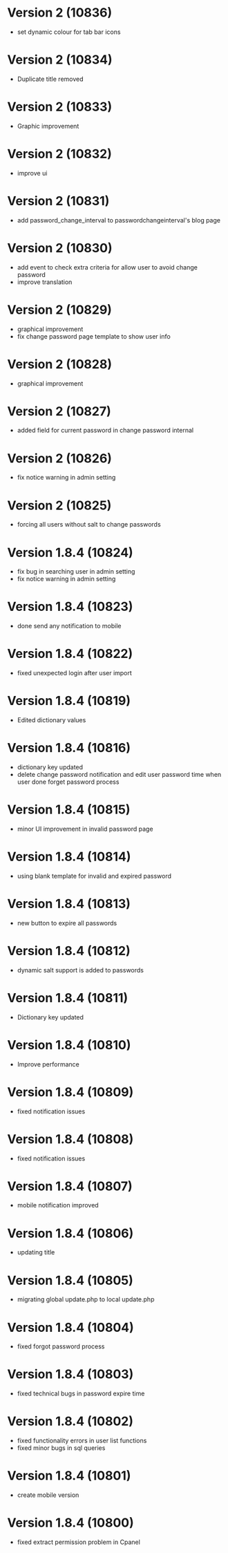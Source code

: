 # Version 2 (10836)
- set dynamic colour for tab bar icons

# Version 2 (10834)
- Duplicate title removed 

# Version 2 (10833)
- Graphic improvement 

# Version 2 (10832)
- improve ui 

# Version 2 (10831)
- add password_change_interval to passwordchangeinterval's blog page 

# Version 2 (10830)
- add event to check extra criteria for allow user to avoid change password
- improve translation

# Version 2 (10829)
- graphical improvement
- fix change password page template to show user info

# Version 2 (10828)
- graphical improvement

# Version 2 (10827)
- added field for current password in change password internal

# Version 2 (10826)
- fix notice warning in admin setting

# Version 2 (10825)
- forcing all users without salt to change passwords

# Version 1.8.4 (10824)
- fix bug in searching user in admin setting
- fix notice warning in admin setting

# Version 1.8.4 (10823)
- done send any notification to mobile

# Version 1.8.4 (10822)
- fixed unexpected login after user import

# Version 1.8.4 (10819)
- Edited dictionary values

# Version 1.8.4 (10816)
- dictionary key updated
- delete change password notification and edit user password time when user done forget password process

# Version 1.8.4 (10815)
- minor UI improvement in invalid password page

# Version 1.8.4 (10814)
- using blank template for invalid and expired password

# Version 1.8.4 (10813)
- new button to expire all passwords

# Version 1.8.4 (10812)
- dynamic salt support is added to passwords

# Version 1.8.4 (10811)
- Dictionary key updated

# Version 1.8.4 (10810)
- Improve performance

# Version 1.8.4 (10809)
- fixed notification issues

# Version 1.8.4 (10808)
- fixed notification issues

# Version 1.8.4 (10807)
- mobile notification improved

# Version 1.8.4 (10806)
- updating title

# Version 1.8.4 (10805)
- migrating global update.php to local update.php

# Version 1.8.4 (10804)
- fixed forgot password process

# Version 1.8.4 (10803)
- fixed technical bugs in password expire time

# Version 1.8.4 (10802)
- fixed functionality errors in user list functions
- fixed minor bugs in sql queries

# Version 1.8.4 (10801)
- create mobile version

# Version 1.8.4 (10800)
- fixed extract permission problem in Cpanel
